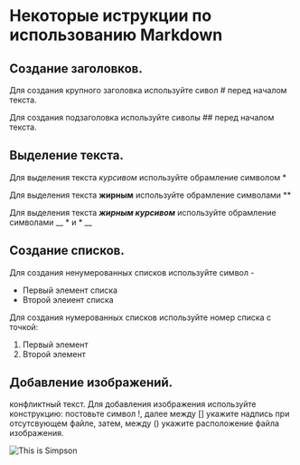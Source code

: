 # Некоторые иструкции по использованию Markdown

## Создание заголовков.

Для создания крупного заголовка используйте сивол # перед началом текста.

Для создания подзаголовка используйте сиволы ## перед началом текста.

## Выделение текста.

Для выделения текста *курсивом* используйте обрамление символом *

Для выделения текста **жирным** используйте обрамление символами **

Для выделения текста __*жирным курсивом*__ используйте обрамление символами __ * и * __

## Создание списков.

Для создания ненумерованных списков используйте символ -

- Первый элемент списка
- Второй элеиент списка

Для создания нумерованных списков используйте номер списка с точкой:

1. Первый элемент
2. Второй элемент

## Добавление изображений.

конфликтный текст.
Для добавления изображения используйте конструкцию: постовьте символ !, далее между [] укажите надпись при отсутсвующем файле, затем, между () укажите расположение файла изображения.

![This is Simpson](simpson.png)
